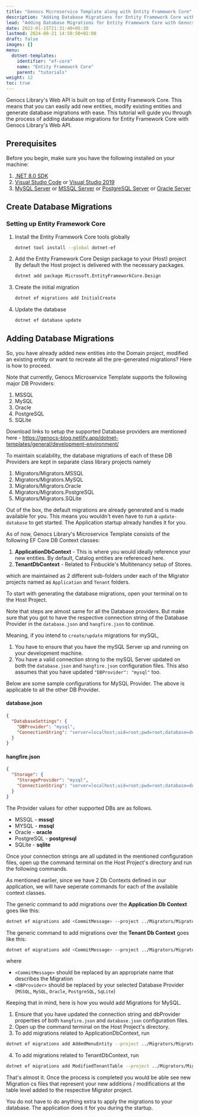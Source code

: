 ```yaml
---
title: "Genocs Microservice Template along with Entity Framework Core"
description: "Adding Database Migrations for Entity Framework Core with Genocs Library's Web API"
lead: "Adding Database Migrations for Entity Framework Core with Genocs Library's Web API"
date: 2022-01-15T21:31:40+05:30
lastmod: 2024-08-21 14:50:50+02:00
draft: false
images: []
menu:
  dotnet-templates:
    identifier: "ef-core"
    name: "Entity Framework Core"
    parent: "tutorials"
weight: 12
toc: true
---
```


Genocs Library's Web API is built on top of Entity Framework Core. This means that you can easily add new entities, modify existing entities and generate database migrations with ease. This tutorial will guide you through the process of adding database migrations for Entity Framework Core with Genocs Library's Web API.

## Prerequisites

Before you begin, make sure you have the following installed on your machine:

1. [.NET 8.0 SDK](https://dotnet.microsoft.com/download/dotnet/8.0)
2. [Visual Studio Code](https://code.visualstudio.com/) or [Visual Studio 2019](https://visualstudio.microsoft.com/downloads/)
3. [MySQL Server](https://dev.mysql.com/downloads/mysql/) or [MSSQL Server](https://www.microsoft.com/en-us/sql-server/sql-server-downloads) or [PostgreSQL Server](https://www.postgresql.org/download/) or [Oracle Server](https://www.oracle.com/database/technologies/)


## Create Database Migrations

### Setting up Entity Framework Core

1. Install the Entity Framework Core tools globally
   ``` bash
   dotnet tool install --global dotnet-ef
   ```

2. Add the Entity Framework Core Design package to your (Host) project
   By default the Host project is delivered with the necessary packages.
    ``` bash
    dotnet add package Microsoft.EntityFrameworkCore.Design
    ```

3. Create the initial migration
    ``` bash
    dotnet ef migrations add InitialCreate
    ```

4. Update the database
    ``` bash
    dotnet ef database update
    ```

## Adding Database Migrations

So, you have already added new entities into the Domain project, modified an existing entity or want to recreate all the pre-generated migrations? Here is how to proceed.

Note that currently, Genocs Microservice Template supports the following major DB Providers:
1. MSSQL
2. MySQL
3. Oracle
4. PostgreSQL
5. SQLite

Download links to setup the supported Database providers are mentioned here - https://genocs-blog.netlify.app/dotnet-templates/general/development-environment/

To maintain scalability, the database migrations of each of these DB Providers are kept in separate class library projects namely
1. Migrators/Migrators.MSSQL
2. Migrators/Migrators.MySQL
3. Migrators/Migrators.Oracle
4. Migrators/Migrators.PostgreSQL
5. Migrators/Migrators.SQLite

Out of the box, the default migrations are already generated and is made available for you. This means you wouldn't even have to run a `update-database` to get started. The Application startup already handles it for you.

As of now, Genocs Library's Microservice Template consists of the following EF Core DB Context classes:
1. **ApplicationDbContext** - This is where you would ideally reference your new entities. By default, Catalog entities are referenced here.
2. **TenantDbContext** - Related to Finbuckle's Multitenancy setup of Stores.

which are maintained as 2 different sub-folders under each of the Migrator projects named as `Application` and `Tenant` folders.

To start with generating the database migrations, open your terminal on to the Host Project.

Note that steps are almost same for all the Database providers. But make sure that you got to have the respective connection string of the Database Provider in the `database.json` and `hangfire.json` to continue.

Meaning, if you intend to `create/update` migrations for mySQL,
1. You have to ensure that you have the mySQL Server up and running on your development machine.
2. You have a valid connection string to the mySQL Server updated on both the `database.json` and `hangfire.json` configuration files. This also assumes that you have updated `"DBProvider": "mysql"` too.

Below are some sample configurations for MySQL Provider. The above is applicable to all the other DB Provider.

#### database.json

``` json
{
  "DatabaseSettings": { 
    "DBProvider": "mysql",
    "ConnectionString": "server=localhost;uid=root;pwd=root;database=defaultRootDb;Allow User Variables=True"
  }
}
```
#### hangfire.json

``` json
{
  "Storage": {
    "StorageProvider": "mysql",
    "ConnectionString": "server=localhost;uid=root;pwd=root;database=defaultRootDb;Allow User Variables=True"
  }
}
```

The Provider values for other supported DBs are as follows.
- MSSQL - **mssql**
- MYSQL - **mssql**
- Oracle - **oracle**
- PostgreSQL - **postgresql**
- SQLite - **sqlite**

Once your connection strings are all updated in the mentioned configuration files, open up the command terminal on the Host Project's directory and run the following commands.

As mentioned earlier, since we have 2 Db Contexts defined in our application, we will have seperate commands for each of the available context classes.

The generic command to add migrations over the **Application Db Context** goes like this:

``` bash
dotnet ef migrations add <CommitMessage> --project ../Migrators/Migrators.<DBProvider>/ --context ApplicationDbContext -o Migrations/Application
```

The generic command to add migrations over the **Tenant Db Context** goes like this:

``` bash
dotnet ef migrations add <CommitMessage> --project ../Migrators/Migrators.<DBProvider>/ --context TenantDbContext -o Migrations/Tenant
```

where
- `<CommitMessage>` should be replaced by an appropriate name that describes the Migration
- `<DBProvider>` should be replaced by your selected Database Provider (`MSSQL`, `MySQL`, `Oracle`, `PostgreSQL`, `SqLite`)

Keeping that in mind, here is how you would add Migrations for MySQL.

1. Ensure that you have updated the connection string and dbProvider properties of both `hangfire.json` and `database.json` configuration files.
2. Open up the command terminal on the Host Project's directory.
3. To add migrations related to ApplicationDbContext, run

``` bash
dotnet ef migrations add AddedMenuEntity --project ../Migrators/Migrators.MySQL/ --context ApplicationDbContext -o Migrations/Application
```

4. To add migrations related to TenantDbContext, run

``` bash
dotnet ef migrations add ModifiedTenantTable --project ../Migrators/Migrators.MySQL/ --context TenantDbContext -o Migrations/Tenant
```

That's almost it. Once the process is completed you would be able see new Migration cs files that represent your new additions / modifications at the table level added to the respective Migrator project.

You do not have to do anything extra to apply the migrations to your database. The application does it for you during the startup.

